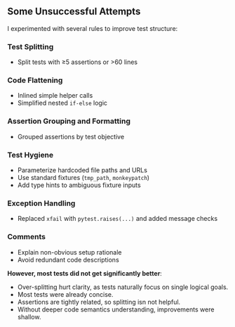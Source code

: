 ## Some Unsuccessful Attempts

I experimented with several rules to improve test structure:

### Test Splitting
- Split tests with ≥5 assertions or >60 lines  

### Code Flattening
- Inlined simple helper calls  
- Simplified nested `if-else` logic

### Assertion Grouping and Formatting
- Grouped assertions by test objective

### Test Hygiene
- Parameterize hardcoded file paths and URLs  
- Use standard fixtures (`tmp_path`, `monkeypatch`)  
- Add type hints to ambiguous fixture inputs  

### Exception Handling
- Replaced `xfail` with `pytest.raises(...)` and added message checks

### Comments 
- Explain non-obvious setup rationale  
- Avoid redundant code descriptions  

**However, most tests did not get significantly better**:
- Over-splitting hurt clarity, as tests naturally focus on single logical goals.  
- Most tests were already concise.  
- Assertions are tightly related, so splitting isn not helpful.  
- Without deeper code semantics understanding, improvements were shallow. 
